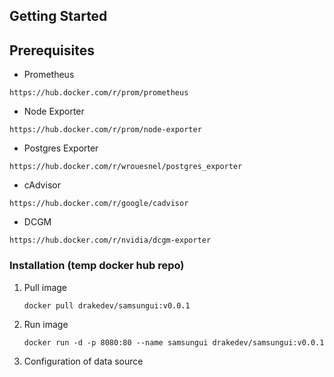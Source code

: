 ## Getting Started
## Prerequisites

* Prometheus

```
https://hub.docker.com/r/prom/prometheus
```

* Node Exporter

```
https://hub.docker.com/r/prom/node-exporter
```

* Postgres Exporter

```
https://hub.docker.com/r/wrouesnel/postgres_exporter
```

* cAdvisor

```
https://hub.docker.com/r/google/cadvisor
```

* DCGM

```
https://hub.docker.com/r/nvidia/dcgm-exporter
```

### Installation (temp docker hub repo)

1. Pull image
   ```
   docker pull drakedev/samsungui:v0.0.1
   ```
2. Run image
   ```
   docker run -d -p 8080:80 --name samsungui drakedev/samsungui:v0.0.1
   ```
3. Configuration of data source

